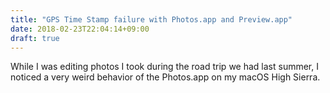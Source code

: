 ```yaml
---
title: "GPS Time Stamp failure with Photos.app and Preview.app"
date: 2018-02-23T22:04:14+09:00
draft: true
---
```


While I was editing photos I took during the road trip we had last summer, I noticed a very weird behavior of the Photos.app on my macOS High Sierra.
